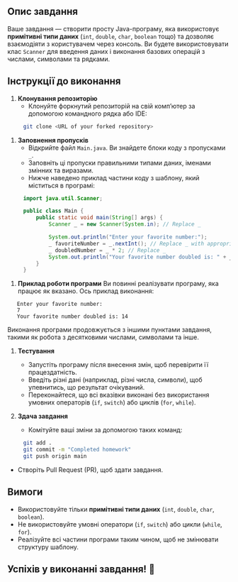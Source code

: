 ## Опис завдання
Ваше завдання — створити просту Java-програму, яка використовує **примітивні типи даних** (`int`, `double`, `char`, `boolean` тощо) та дозволяє взаємодіяти з користувачем через консоль. Ви будете використовувати клас `Scanner` для введення даних і виконання базових операцій з числами, символами та рядками.
## Інструкції до виконання
1. **Клонування репозиторію**
    - Клонуйте форкнутий репозиторій на свій комп’ютер за допомогою командного рядка або IDE:
``` bash
     git clone <URL of your forked repository>
```
1. **Заповнення пропусків**
    - Відкрийте файл `Main.java`. Ви знайдете блоки коду з пропусками `_`.
    - Заповніть ці пропуски правильними типами даних, іменами змінних та виразами.
    - Нижче наведено приклад частини коду з шаблону, який міститься в програмі:
``` java
     import java.util.Scanner;

     public class Main {
         public static void main(String[] args) {
             Scanner _ = new Scanner(System.in); // Replace _

             System.out.println("Enter your favorite number:");
             _ favoriteNumber = _.nextInt(); // Replace _ with appropriate type and variable
             _ doubledNumber = _ * 2; // Replace _
             System.out.println("Your favorite number doubled is: " + _); // Replace _
         }
     }
```
1. **Приклад роботи програми** Ви повинні реалізувати програму, яка працює як вказано. Ось приклад виконання:
``` 
   Enter your favorite number:
   7
   Your favorite number doubled is: 14
```
Виконання програми продовжується з іншими пунктами завдання, такими як робота з десятковими числами, символами та інше.
1. **Тестування**
    - Запустіть програму після внесення змін, щоб перевірити її працездатність.
    - Введіть різні дані (наприклад, різні числа, символи), щоб упевнитись, що результат очікуваний.
    - Переконайтеся, що всі вказівки виконані без використання умовних операторів (`if`, `switch`) або циклів (`for`, `while`).

2. **Здача завдання**
    - Комітуйте ваші зміни за допомогою таких команд:
``` bash
     git add .
     git commit -m "Completed homework"
     git push origin main
```
- Створіть Pull Request (PR), щоб здати завдання.

## Вимоги
- Використовуйте тільки **примітивні типи даних** (`int`, `double`, `char`, `boolean`).
- Не використовуйте умовні оператори (`if`, `switch`) або цикли (`while`, `for`).
- Реалізуйте всі частини програми таким чином, щоб не змінювати структуру шаблону.

## Успіхів у виконанні завдання! 🎉
